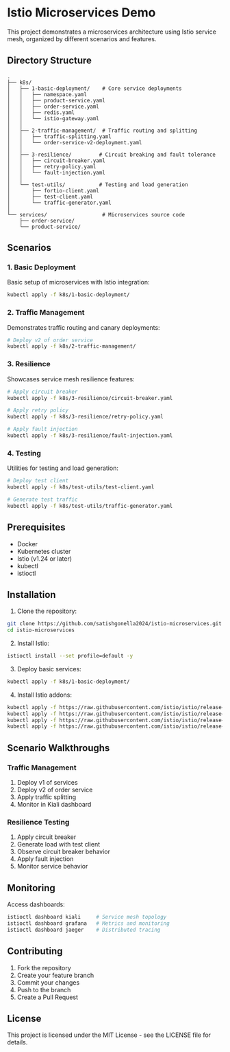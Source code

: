 # Istio Microservices Demo

This project demonstrates a microservices architecture using Istio service mesh, organized by different scenarios and features.

## Directory Structure

```
.
├── k8s/
│   ├── 1-basic-deployment/    # Core service deployments
│   │   ├── namespace.yaml
│   │   ├── product-service.yaml
│   │   ├── order-service.yaml
│   │   ├── redis.yaml
│   │   └── istio-gateway.yaml
│   │
│   ├── 2-traffic-management/  # Traffic routing and splitting
│   │   ├── traffic-splitting.yaml
│   │   └── order-service-v2-deployment.yaml
│   │
│   ├── 3-resilience/         # Circuit breaking and fault tolerance
│   │   ├── circuit-breaker.yaml
│   │   ├── retry-policy.yaml
│   │   └── fault-injection.yaml
│   │
│   └── test-utils/           # Testing and load generation
│       ├── fortio-client.yaml
│       ├── test-client.yaml
│       └── traffic-generator.yaml
│
└── services/                  # Microservices source code
    ├── order-service/
    └── product-service/
```

## Scenarios

### 1. Basic Deployment
Basic setup of microservices with Istio integration:
```bash
kubectl apply -f k8s/1-basic-deployment/
```

### 2. Traffic Management
Demonstrates traffic routing and canary deployments:
```bash
# Deploy v2 of order service
kubectl apply -f k8s/2-traffic-management/
```

### 3. Resilience
Showcases service mesh resilience features:
```bash
# Apply circuit breaker
kubectl apply -f k8s/3-resilience/circuit-breaker.yaml

# Apply retry policy
kubectl apply -f k8s/3-resilience/retry-policy.yaml

# Apply fault injection
kubectl apply -f k8s/3-resilience/fault-injection.yaml
```

### 4. Testing
Utilities for testing and load generation:
```bash
# Deploy test client
kubectl apply -f k8s/test-utils/test-client.yaml

# Generate test traffic
kubectl apply -f k8s/test-utils/traffic-generator.yaml
```

## Prerequisites

- Docker
- Kubernetes cluster
- Istio (v1.24 or later)
- kubectl
- istioctl

## Installation

1. Clone the repository:
```bash
git clone https://github.com/satishgonella2024/istio-microservices.git
cd istio-microservices
```

2. Install Istio:
```bash
istioctl install --set profile=default -y
```

3. Deploy basic services:
```bash
kubectl apply -f k8s/1-basic-deployment/
```

4. Install Istio addons:
```bash
kubectl apply -f https://raw.githubusercontent.com/istio/istio/release-1.24/samples/addons/prometheus.yaml
kubectl apply -f https://raw.githubusercontent.com/istio/istio/release-1.24/samples/addons/grafana.yaml
kubectl apply -f https://raw.githubusercontent.com/istio/istio/release-1.24/samples/addons/kiali.yaml
kubectl apply -f https://raw.githubusercontent.com/istio/istio/release-1.24/samples/addons/jaeger.yaml
```

## Scenario Walkthroughs

### Traffic Management
1. Deploy v1 of services
2. Deploy v2 of order service
3. Apply traffic splitting
4. Monitor in Kiali dashboard

### Resilience Testing
1. Apply circuit breaker
2. Generate load with test client
3. Observe circuit breaker behavior
4. Apply fault injection
5. Monitor service behavior

## Monitoring

Access dashboards:
```bash
istioctl dashboard kiali     # Service mesh topology
istioctl dashboard grafana   # Metrics and monitoring
istioctl dashboard jaeger    # Distributed tracing
```

## Contributing

1. Fork the repository
2. Create your feature branch
3. Commit your changes
4. Push to the branch
5. Create a Pull Request

## License

This project is licensed under the MIT License - see the LICENSE file for details.